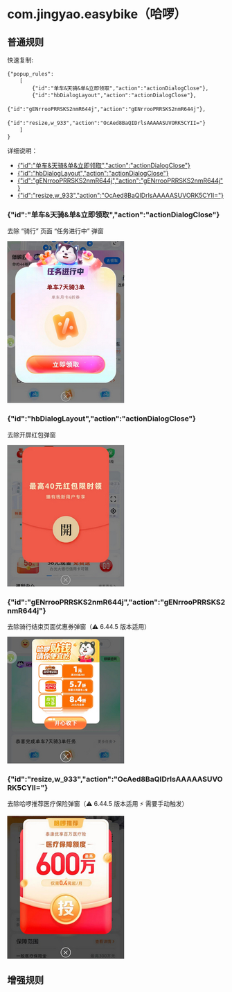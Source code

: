 # com.jingyao.easybike（哈啰）

## 普通规则

快速复制:
```
{"popup_rules":
    [
        {"id":"单车&天骑&单&立即领取","action":"actionDialogClose"},
        {"id":"hbDialogLayout","action":"actionDialogClose"},
        {"id":"gENrrooPRRSKS2nmR644j","action":"gENrrooPRRSKS2nmR644j"},
        {"id":"resize,w_933","action":"OcAed8BaQIDrlsAAAAASUVORK5CYII="}
    ]
}
```
详细说明：
- [{"id":"单车&天骑&单&立即领取","action":"actionDialogClose"}](#id单车天骑单立即领取actionactiondialogclose)
- [{"id":"hbDialogLayout","action":"actionDialogClose"}](#idhbdialoglayoutactionactiondialogclose)
- [{"id":"gENrrooPRRSKS2nmR644j","action":"gENrrooPRRSKS2nmR644j"}](#idgenrrooprrsks2nmr644jactiongenrrooprrsks2nmr644j)
- [{"id":"resize,w_933","action":"OcAed8BaQIDrlsAAAAASUVORK5CYII="}](#idresizew_933actionocaed8baqidrlsaaaaasuvork5cyii)

### {"id":"单车&天骑&单&立即领取","action":"actionDialogClose"}
去除 “骑行” 页面 “任务进行中” 弹窗

![](./assets/骑行页面任务进行中弹窗.jpg)

### {"id":"hbDialogLayout","action":"actionDialogClose"}
去除开屏红包弹窗

![](./assets/开屏红包弹窗.jpg)

### {"id":"gENrrooPRRSKS2nmR644j","action":"gENrrooPRRSKS2nmR644j"}
去除骑行结束页面优惠券弹窗（⚠ 6.44.5 版本适用）

![](./assets/骑行结束页面优惠券弹窗.jpg)

### {"id":"resize,w_933","action":"OcAed8BaQIDrlsAAAAASUVORK5CYII="}
去除哈啰推荐医疗保险弹窗（⚠ 6.44.5 版本适用 ⚡ 需要手动触发）

![](./assets/哈啰推荐医疗保险弹窗.jpg)

## 增强规则

